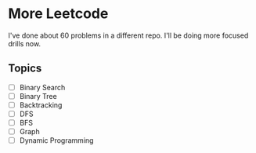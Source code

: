 # More Leetcode

I've done about 60 problems in a different repo. I'll be doing more focused drills now. 

## Topics 
- [ ] Binary Search
- [ ] Binary Tree
- [ ] Backtracking
- [ ] DFS
- [ ] BFS
- [ ] Graph 
- [ ] Dynamic Programming
